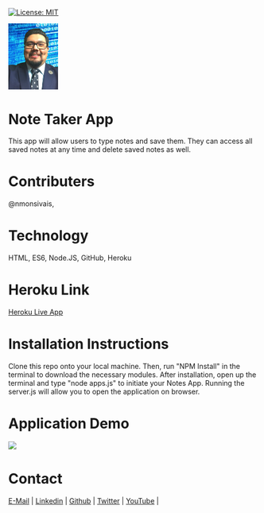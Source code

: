 [![License: MIT](https://img.shields.io/badge/License-MIT-yellow.svg)](https://opensource.org/licenses/MIT)

<img src="public\assets\images\noemonsivaisprofilepic.png" width="100">

# Note Taker App
This app will allow users to type notes and save them.  They can access all saved notes at any time and delete saved notes as well.

# Contributers

@nmonsivais,

# Technology
HTML, ES6, Node.JS, GitHub, Heroku

# Heroku Link
[Heroku Live App](https://notetakertro.herokuapp.com/notes)


# Installation Instructions
Clone this repo onto your local machine.  Then, run "NPM Install" in the terminal to download the necessary modules.  After installation, open up the terminal and type "node apps.js" to initiate your Notes App.  Running the server.js will allow you to open the application on browser.

# Application Demo

<img src="Assets\gifs\teamprofilegendemofinal.gif">



# Contact
[E-Mail](Mailto:nmonsivais@gmail.com) |
[Linkedin](http://www.linkedin.com/in/nmonsivais) |
[Github](http://github.com/nmonsivais) |
[Twitter](http://www.twitter.com/trobadour_XP) |
[YouTube](http://www.youtube.com/c/Trobadour_XP) |